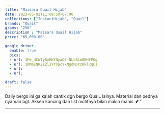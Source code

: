 ```yaml
---
title: "Maisara Quail Hijab"
date: 2023-05-02T11:09:50+07:00
collections: ["InstantHijab", "Quail"]
brands: "Quail"
grams: "250"
description : "Maisara Quail Hijab"
price: "65,000.00"

google_drive:
  enable: true
  pics:
  - url: 1Pe_dCWIySxMKYNyaO3-NLbA1mQEHEPOg
  - url: 1RMmENR2sZlIYYopcYkNgdMJrzRklRqCs
  - url: 
  - url: 

draft: false
---
```


Daily bergo ini ga kalah cantik dgn bergo QuaiL lainya. Material dan pednya nyaman bgt. Aksen kancing dan list motifnya bikin makin manis.  💕 "

__________      
  
